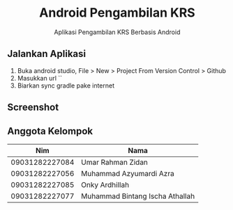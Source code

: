 <h1 align="center">Android Pengambilan KRS</h1>
<p align="center">Aplikasi Pengambilan KRS Berbasis Android</p>

## Jalankan Aplikasi
1. Buka android studio, File > New > Project From Version Control > Github
2. Masukkan url ``
3. Biarkan sync gradle pake internet

## Screenshot


## Anggota Kelompok
|Nim	          |Nama				                      |
|---------------|---------------------------------|
|09031282227084 |Umar Rahman Zidan		            |
|09031282227056 |Muhammad Azyumardi Azra        	|
|09031282227085 |Onky Ardhillah		                |
|09031282227077 |Muhammad Bintang Ischa Athallah	|
